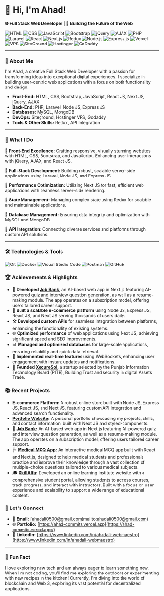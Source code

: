 # 👋 Hi, I'm Ahad!
**🌐 Full Stack Web Developer | 🚀 Building the Future of the Web**

![HTML](https://img.shields.io/badge/Code-HTML-informational?style=flat&logo=html5&color=E34F26)
![CSS](https://img.shields.io/badge/Code-CSS-informational?style=flat&logo=css3&color=1572B6)
![JavaScript](https://img.shields.io/badge/Code-JavaScript-informational?style=flat&logo=javascript&color=F7DF1E)
![Bootstrap](https://img.shields.io/badge/Framework-Bootstrap-informational?style=flat&logo=bootstrap&color=7952B3)
![jQuery](https://img.shields.io/badge/Library-jQuery-informational?style=flat&logo=jquery&color=0769AD)
![AJAX](https://img.shields.io/badge/Technique-AJAX-informational?style=flat&logo=ajax&color=0D6EFD)
![PHP](https://img.shields.io/badge/Code-PHP-informational?style=flat&logo=php&color=777BB4)
![Laravel](https://img.shields.io/badge/Framework-Laravel-informational?style=flat&logo=laravel&color=FF2D20)
![React](https://img.shields.io/badge/Library-React-informational?style=flat&logo=react&color=61DAFB)
![Next.js](https://img.shields.io/badge/Framework-Next.js-informational?style=flat&logo=next.js&color=000000)
![Redux](https://img.shields.io/badge/State%20Management-Redux-informational?style=flat&logo=redux&color=764ABC)
![Node.js](https://img.shields.io/badge/Runtime-Node.js-informational?style=flat&logo=node.js&color=339933)
![Express.js](https://img.shields.io/badge/Framework-Express.js-informational?style=flat&logo=express&color=000000)
![Vercel](https://img.shields.io/badge/Deployment-Vercel-informational?style=flat&logo=vercel&color=000000)
![VPS](https://img.shields.io/badge/Hosting-VPS-informational?style=flat&logo=virtual-private-server&color=FF6C37)
![SiteGround](https://img.shields.io/badge/Hosting-SiteGround-informational?style=flat&logo=siteground&color=5BBF3D)
![Hostinger](https://img.shields.io/badge/Hosting-Hostinger-informational?style=flat&logo=hostinger&color=FF0000)
![GoDaddy](https://img.shields.io/badge/Hosting-GoDaddy-informational?style=flat&logo=godaddy&color=1E3A56)

---

### 🚀 About Me
I'm Ahad, a creative Full Stack Web Developer with a passion for transforming ideas into exceptional digital experiences. I specialize in building user-centric web applications with a focus on both functionality and design.

- **Front-End:** HTML, CSS, Bootstrap, JavaScript, React JS, Next JS, jQuery, AJAX
- **Back-End:** PHP, Laravel, Node JS, Express JS
- **Databases:** MySQL, MongoDB
- **DevOps:** Siteground, Hostinger VPS, Godaddy
- **Tools & Other Skills:** Redux, API Integration

---

### 🌟 What I Do

**🔹 Front-End Excellence:** Crafting responsive, visually stunning websites with HTML, CSS, Bootstrap, and JavaScript. Enhancing user interactions with jQuery, AJAX, and React JS.

**🔹 Full-Stack Development:** Building robust, scalable server-side applications using Laravel, Node JS, and Express JS.

**🔹 Performance Optimization:** Utilizing Next JS for fast, efficient web applications with seamless server-side rendering.

**🔹 State Management:** Managing complex state using Redux for scalable and maintainable applications.

**🔹 Database Management:** Ensuring data integrity and optimization with MySQL and MongoDB.

**🔹 API Integration:** Connecting diverse services and platforms through custom API solutions.

---

### 🛠️ Technologies & Tools

![Git](https://img.shields.io/badge/Tool-Git-informational?style=flat&logo=git&color=F05032)
![Docker](https://img.shields.io/badge/Container-Docker-informational?style=flat&logo=docker&color=2496ED)
![Visual Studio Code](https://img.shields.io/badge/Editor-VS%20Code-informational?style=flat&logo=visual-studio-code&color=007ACC)
![Postman](https://img.shields.io/badge/API-Postman-informational?style=flat&logo=postman&color=FF6C37)
![GitHub](https://img.shields.io/badge/Code-GitHub-informational?style=flat&logo=github&color=181717)

### 🏆 Achievements & Highlights

- 🤖 **Developed [Job Bank](https://job-tech.vercel.app/),** an AI-based web app in Next.js featuring AI-powered quiz and interview question generation, as well as a resume-making module. The app operates on a subscription model, offering users tailored career support.
- 🚀 **Built a scalable e-commerce platform** using Node JS, Express JS, React JS, and Next JS serving thousands of users daily.
- 🛠️ **Developed custom APIs** for seamless integration between platforms, enhancing the functionality of existing systems.
- 🌐 **Optimized performance** of web applications using Next JS, achieving significant speed and SEO improvements.
- 📊 **Managed and optimized databases** for large-scale applications, ensuring reliability and quick data retrieval.
- 📡 **Implemented real-time features** using WebSockets, enhancing user engagement with instant updates and notifications.
- 🏅 **Founded [XecureSol](https://xecuresol.vercel.app/),** a startup selected by the Punjab Information Technology Board (PITB), Building Trust and security in digital Assets Trade.




### 📚 Recent Projects

- **E-commerce Platform:** A robust online store built with Node JS, Express JS, React JS, and Next JS, featuring custom API integration and advanced search functionality.
- **[Portfolio Website](https://ahad-commits.vercel.app/):** A personal portfolio showcasing my projects, skills, and contact information, built with Next JS and styled-components.
- 🤖 **[Job Bank](https://job-tech.vercel.app/):** An AI-based web app in Next.js featuring AI-powered quiz and interview question generation, as well as a resume-making module. The app operates on a subscription model, offering users tailored career support.
- 🩺 **[Medical MCQ App](https://medipedia.vercel.app/):** An interactive medical MCQ app built with React and Next.js, designed to help medical students and professionals practice and improve their knowledge through a vast collection of multiple-choice questions tailored to various medical subjects.
- 🎓 **[SkillAlfa](https://skillalfa.com/):** Developed an online learning institute website with a comprehensive student portal, allowing students to access courses, track progress, and interact with instructors. Built with a focus on user experience and scalability to support a wide range of educational content.


### 💬 Let's Connect

- 📧 **Email:** [ahadali0500@gmail.com(mailto:ahadali0500@gmail.com)
- 🌐 **Portfolio:** [https://ahad-commits.vercel.app](https://ahad-commits.vercel.app/)
- 💼 **LinkedIn:** [https://www.linkedin.com/in/ahadali-webmaestro](https://www.linkedin.com/in/ahadali-webmaestro)
---

### 🌟 Fun Fact
I love exploring new tech and am always eager to learn something new. When I'm not coding, you'll find me exploring the outdoors or experimenting with new recipes in the kitchen! Currently, I'm diving into the world of blockchain and Web 3, exploring its vast potential for decentralized applications.
